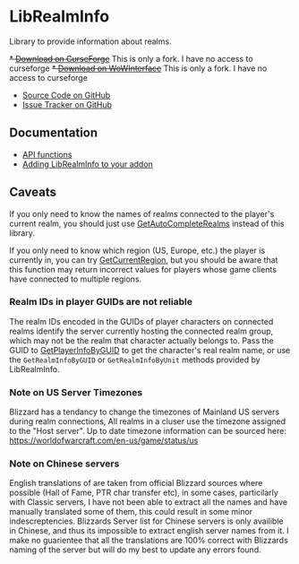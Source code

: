 ﻿LibRealmInfo
===============

Library to provide information about realms.

~~* [Download on CurseForge](https://wow.curseforge.com/projects/librealminfo)~~ This is only a fork. I have no access to curseforge
~~* [Download on WoWInterface](https://www.wowinterface.com/downloads/info22987-LibRealmInfo.html)~~ This is only a fork. I have no access to curseforge
* [Source Code on GitHub](https://github.com/HizurosWoWAddOns/LibRealmInfo)
* [Issue Tracker on GitHub](https://github.com/HizurosWoWAddOns/LibRealmInfo/issues)


Documentation
----------------

* [API functions](https://github.com/HizurosWoWAddOns/LibRealmInfo/wiki/API)
* [Adding LibRealmInfo to your addon](https://github.com/HizurosWoWAddOns/LibRealmInfo/wiki/Embedding)


Caveats
----------

If you only need to know the names of realms connected to the player's current realm, you should just use [GetAutoCompleteRealms](https://warcraft.wiki.gg/wiki/API_GetAutoCompleteRealms) instead of this library.

If you only need to know which region (US, Europe, etc.) the player is currently in, you can try [GetCurrentRegion](https://warcraft.wiki.gg/wiki/API_GetCurrentRegion), but you should be aware that this function may return incorrect values for players whose game clients have connected to multiple regions.

### Realm IDs in player GUIDs are not reliable

The realm IDs encoded in the GUIDs of player characters on connected realms identify the server currently hosting the connected realm group, which may not be the realm that character actually belongs to. Pass the GUID to [GetPlayerInfoByGUID](https://warcraft.wiki.gg/wiki/API_GetPlayerInfoByGUID) to get the character's real realm name, or use the `GetRealmInfoByGUID` or `GetRealmInfoByUnit` methods provided by LibRealmInfo.

### Note on US Server Timezones
Blizzard has a tendancy to change the timezones of Mainland US servers during realm connections, All realms in a cluser use the timezone assigned to the "Host server". Up to date timezone information can be sourced here: https://worldofwarcraft.com/en-us/game/status/us

### Note on Chinese servers
English translations of are taken from official Blizzard sources where possible (Hall of Fame, PTR char transfer etc), in some cases, particilarly with Classic servers, I have not been able to extract all the names and have manually translated some of them, this could result in some minor indescreptencies. Blizzards Server list for Chinese servers is only availible in Chinese, and thus its impossible to extract english server names from it. I make no guarientee that all the translations are 100% correct with Blizzards naming of the server but will do my best to update any errors found.
